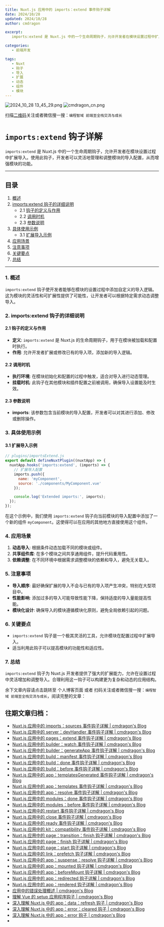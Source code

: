 ```yaml
---
title: Nuxt.js 应用中的 imports：extend 事件钩子详解
date: 2024/10/28
updated: 2024/10/28
author: cmdragon

excerpt:
   imports:extend 是 Nuxt.js 中的一个生命周期钩子，允许开发者在模块设置过程中扩展导入。使用此钩子，开发者可以灵活地管理和调整模块的导入配置，从而增强模块的功能。

categories:
   - 前端开发

tags:
   - Nuxt
   - 钩子
   - 导入
   - 扩展
   - 动态
   - 组件
   - 模块
---
```


<img src="https://static.cmdragon.cn/blog/images/2024_10_28 13_45_29.png@blog" title="2024_10_28 13_45_29.png" alt="2024_10_28 13_45_29.png"/>

<img src="https://static.cmdragon.cn/blog/images/cmdragon_cn.png" title="cmdragon_cn.png" alt="cmdragon_cn.png"/>


扫描[二维码](https://static.cmdragon.cn/blog/images/cmdragon_cn.png)关注或者微信搜一搜：`编程智域 前端至全栈交流与成长`

# `imports:extend` 钩子详解

`imports:extend` 是 Nuxt.js 中的一个生命周期钩子，允许开发者在模块设置过程中扩展导入。使用此钩子，开发者可以灵活地管理和调整模块的导入配置，从而增强模块的功能。

---

## 目录

1. [概述](#1-概述)
2. [imports:extend 钩子的详细说明](#2-importsextend-钩子的详细说明)
   - 2.1 [钩子的定义与作用](#21-钩子的定义与作用)
   - 2.2 [调用时机](#22-调用时机)
   - 2.3 [参数说明](#23-参数说明)
3. [具体使用示例](#3-具体使用示例)
   - 3.1 [扩展导入示例](#31-扩展导入示例)
4. [应用场景](#4-应用场景)
5. [注意事项](#5-注意事项)
6. [关键要点](#6-关键要点)
7. [总结](#7-总结)

---

### 1. 概述

`imports:extend` 钩子使开发者能够在模块的设置过程中添加自定义的导入逻辑。这为模块的灵活性和可扩展性提供了可能性，让开发者可以根据特定需求动态调整导入。

### 2. imports:extend 钩子的详细说明

#### 2.1 钩子的定义与作用

- **定义**: `imports:extend` 是 Nuxt.js 的生命周期钩子，用于在模块被加载和配置时执行。
- **作用**: 允许开发者扩展或修改已有的导入项，添加新的导入逻辑。

#### 2.2 调用时机

- **执行环境**: 在模块初始化和配置的过程中触发，适合对导入进行动态管理。
- **挂载时机**: 此钩子在其他模块和插件配置之前被调用，确保导入设置能及时生效。

#### 2.3 参数说明

- **imports**: 该参数包含当前模块的导入配置，开发者可以对其进行添加、修改或删除操作。

### 3. 具体使用示例

#### 3.1 扩展导入示例

```javascript
// plugins/importsExtend.js
export default defineNuxtPlugin((nuxtApp) => {
  nuxtApp.hooks('imports:extend', (imports) => {
    // 扩展导入配置
    imports.push({
      name: 'myComponent',
      source: './components/MyComponent.vue'
    });

    console.log('Extended imports:', imports);
  });
});
```

在这个示例中，我们使用 `imports:extend` 钩子向当前模块的导入配置中添加了一个新的组件 `myComponent`。这使得可以在应用的其他地方直接使用这个组件。

### 4. 应用场景

1. **动态导入**: 根据条件动态加载不同的模块或组件。
2. **共享组件库**: 在多个模块之间共享通用组件，提升代码重用性。
3. **依赖调整**: 在不同环境中根据需求调整模块的依赖和导入，避免无关载入。

### 5. 注意事项

- **导入顺序**: 最好确保扩展的导入不会与已有的导入项产生冲突，特别在大型项目中。
- **性能影响**: 添加过多的导入可能导致性能下降，保持适度的导入量能提高性能。
- **模块化设计**: 确保导入的模块遵循模块化原则，避免全局依赖引起的问题。

### 6. 关键要点

- `imports:extend` 钩子是一个极其灵活的工具，允许模块在配置过程中扩展导入。
- 适当利用此钩子可以提高模块的功能性和适应性。

### 7. 总结

`imports:extend` 钩子为 Nuxt.js 开发者提供了强大的扩展能力，允许在设置过程中灵活增加和调整导入。合理利用这一钩子可以构建更为复杂和动态的应用结构。

余下文章内容请点击跳转至 个人博客页面 或者 扫码关注或者微信搜一搜：`编程智域 前端至全栈交流与成长`，阅读完整的文章：

## 往期文章归档：

- [Nuxt.js 应用中的 imports：sources 事件钩子详解 | cmdragon's Blog](https://blog.cmdragon.cn/posts/f4858dcadca1/)
- [Nuxt.js 应用中的 server：devHandler 事件钩子详解 | cmdragon's Blog](https://blog.cmdragon.cn/posts/801ed4ce0612/)
- [Nuxt.js 应用中的 pages：extend 事件钩子详解 | cmdragon's Blog](https://blog.cmdragon.cn/posts/83af28e7c789/)
- [Nuxt.js 应用中的 builder：watch 事件钩子详解 | cmdragon's Blog](https://blog.cmdragon.cn/posts/fa5b7db36d2d/)
- [Nuxt.js 应用中的 builder：generateApp 事件钩子详解 | cmdragon's Blog](https://blog.cmdragon.cn/posts/adc96aee3b3c/)
- [Nuxt.js 应用中的 build：manifest 事件钩子详解 | cmdragon's Blog](https://blog.cmdragon.cn/posts/523de9001247/)
- [Nuxt.js 应用中的 build：done 事件钩子详解 | cmdragon's Blog](https://blog.cmdragon.cn/posts/41dece9c782c/)
- [Nuxt.js 应用中的 build：before 事件钩子详解 | cmdragon's Blog](https://blog.cmdragon.cn/posts/eb2bd3bbfab8/)
- [Nuxt.js 应用中的 app：templatesGenerated 事件钩子详解 | cmdragon's Blog](https://blog.cmdragon.cn/posts/b76b5d553a8b/)
- [Nuxt.js 应用中的 app：templates 事件钩子详解 | cmdragon's Blog](https://blog.cmdragon.cn/posts/ace6c53275c4/)
- [Nuxt.js 应用中的 app：resolve 事件钩子详解 | cmdragon's Blog](https://blog.cmdragon.cn/posts/9ea12f07cc2a/)
- [Nuxt.js 应用中的 modules：done 事件钩子详解 | cmdragon's Blog](https://blog.cmdragon.cn/posts/397fbad66fab/)
- [Nuxt.js 应用中的 modules：before 事件钩子详解 | cmdragon's Blog](https://blog.cmdragon.cn/posts/5b5669bca701/)
- [Nuxt.js 应用中的 restart 事件钩子详解 | cmdragon's Blog](https://blog.cmdragon.cn/posts/25888bf37a0f/)
- [Nuxt.js 应用中的 close 事件钩子详解 | cmdragon's Blog](https://blog.cmdragon.cn/posts/ec1665a791a5/)
- [Nuxt.js 应用中的 ready 事件钩子详解 | cmdragon's Blog](https://blog.cmdragon.cn/posts/37d771762c8f/)
- [Nuxt.js 应用中的 kit：compatibility 事件钩子详解 | cmdragon's Blog](https://blog.cmdragon.cn/posts/52224e8e71ec/)
- [Nuxt.js 应用中的 page：transition：finish 钩子详解 | cmdragon's Blog](https://blog.cmdragon.cn/posts/80acaed2b809/)
- [Nuxt.js 应用中的 page：finish 钩子详解 | cmdragon's Blog](https://blog.cmdragon.cn/posts/2e422732f13a/)
- [Nuxt.js 应用中的 page：start 钩子详解 | cmdragon's Blog](https://blog.cmdragon.cn/posts/9876204f1a7b/)
- [Nuxt.js 应用中的 link：prefetch 钩子详解 | cmdragon's Blog](https://blog.cmdragon.cn/posts/3821d8f8b93e/)
- [Nuxt.js 应用中的 app：suspense：resolve 钩子详解 | cmdragon's Blog](https://blog.cmdragon.cn/posts/aca9f9d7692b/)
- [Nuxt.js 应用中的 app：mounted 钩子详解 | cmdragon's Blog](https://blog.cmdragon.cn/posts/a07f12bddf8c/)
- [Nuxt.js 应用中的 app：beforeMount 钩子详解 | cmdragon's Blog](https://blog.cmdragon.cn/posts/bbdca1e3d9a5/)
- [Nuxt.js 应用中的 app：redirected 钩子详解 | cmdragon's Blog](https://blog.cmdragon.cn/posts/c83b294c7a07/)
- [Nuxt.js 应用中的 app：rendered 钩子详解 | cmdragon's Blog](https://blog.cmdragon.cn/posts/26479872ffdc/)
- [应用中的错误处理概述 | cmdragon's Blog](https://blog.cmdragon.cn/posts/5c9b317a962a/)
- [理解 Vue 的 setup 应用程序钩子 | cmdragon's Blog](https://blog.cmdragon.cn/posts/405db1302a23/)
- [深入理解 Nuxt.js 中的 app：data：refresh 钩子 | cmdragon's Blog](https://blog.cmdragon.cn/posts/6f0c4f34bc45/)
- [深入理解 Nuxt.js 中的 app：error：cleared 钩子 | cmdragon's Blog](https://blog.cmdragon.cn/posts/732d62232fb8/)
- [深入理解 Nuxt.js 中的 app：error 钩子 | cmdragon's Blog](https://blog.cmdragon.cn/posts/cb83a085e7a4/)
-

